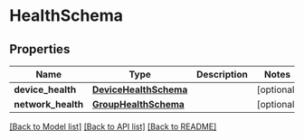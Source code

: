 # HealthSchema

## Properties
Name | Type | Description | Notes
------------ | ------------- | ------------- | -------------
**device_health** | [**DeviceHealthSchema**](DeviceHealthSchema.md) |  | [optional] 
**network_health** | [**GroupHealthSchema**](GroupHealthSchema.md) |  | [optional] 

[[Back to Model list]](../README.md#documentation-for-models) [[Back to API list]](../README.md#documentation-for-api-endpoints) [[Back to README]](../README.md)


